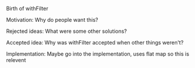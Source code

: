 Birth of withFilter

Motivation: Why do people want this?

Rejected ideas: What were some other solutions?

Accepted idea: Why was withFilter accepted when other things weren't?

Implementation: Maybe go into the implementation, uses flat map so this is relevent



[Motivation and discussion]:http://scala-programming-language.1934581.n4.nabble.com/Rethinking-filter-td2009215.html


[Implementation]:https://code.google.com/p/scalacheck/source/diff?spec=svn506&r=506&format=side&path=/trunk/src/main/scala/org/scalacheck/Gen.scala
